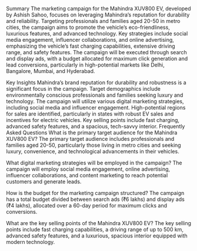 Summary
The marketing campaign for the Mahindra XUV800 EV, developed by Ashish Sahoo, focuses on leveraging Mahindra’s reputation for durability and reliability. Targeting professionals and families aged 20-50 in metro cities, the campaign aims to promote the vehicle’s eco-friendliness, luxurious features, and advanced technology. Key strategies include social media engagement, influencer collaborations, and online advertising, emphasizing the vehicle’s fast charging capabilities, extensive driving range, and safety features. The campaign will be executed through search and display ads, with a budget allocated for maximum click generation and lead conversions, particularly in high-potential markets like Delhi, Bangalore, Mumbai, and Hyderabad.

Key Insights
Mahindra’s brand reputation for durability and robustness is a significant focus in the campaign.
Target demographics include environmentally conscious professionals and families seeking luxury and technology.
The campaign will utilize various digital marketing strategies, including social media and influencer engagement.
High-potential regions for sales are identified, particularly in states with robust EV sales and incentives for electric vehicles.
Key selling points include fast charging, advanced safety features, and a spacious, tech-savvy interior.
Frequently Asked Questions
What is the primary target audience for the Mahindra XUV800 EV?
The primary target audience includes professionals and families aged 20-50, particularly those living in metro cities and seeking luxury, convenience, and technological advancements in their vehicles.

What digital marketing strategies will be employed in the campaign?
The campaign will employ social media engagement, online advertising, influencer collaborations, and content marketing to reach potential customers and generate leads.

How is the budget for the marketing campaign structured?
The campaign has a total budget divided between search ads (₹6 lakhs) and display ads (₹4 lakhs), allocated over a 60-day period for maximum clicks and conversions.

What are the key selling points of the Mahindra XUV800 EV?
The key selling points include fast charging capabilities, a driving range of up to 500 km, advanced safety features, and a luxurious, spacious interior equipped with modern technology.
